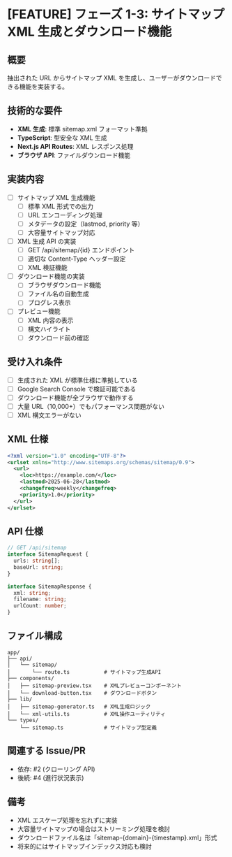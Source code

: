 # [FEATURE] フェーズ 1-3: サイトマップ XML 生成とダウンロード機能

## 概要

抽出された URL からサイトマップ XML を生成し、ユーザーがダウンロードできる機能を実装する。

## 技術的な要件

- **XML 生成**: 標準 sitemap.xml フォーマット準拠
- **TypeScript**: 型安全な XML 生成
- **Next.js API Routes**: XML レスポンス処理
- **ブラウザ API**: ファイルダウンロード機能

## 実装内容

- [ ] サイトマップ XML 生成機能
  - [ ] 標準 XML 形式での出力
  - [ ] URL エンコーディング処理
  - [ ] メタデータの設定（lastmod, priority 等）
  - [ ] 大容量サイトマップ対応
- [ ] XML 生成 API の実装
  - [ ] GET /api/sitemap/{id} エンドポイント
  - [ ] 適切な Content-Type ヘッダー設定
  - [ ] XML 検証機能
- [ ] ダウンロード機能の実装
  - [ ] ブラウザダウンロード機能
  - [ ] ファイル名の自動生成
  - [ ] プログレス表示
- [ ] プレビュー機能
  - [ ] XML 内容の表示
  - [ ] 構文ハイライト
  - [ ] ダウンロード前の確認

## 受け入れ条件

- [ ] 生成された XML が標準仕様に準拠している
- [ ] Google Search Console で検証可能である
- [ ] ダウンロード機能が全ブラウザで動作する
- [ ] 大量 URL（10,000+）でもパフォーマンス問題がない
- [ ] XML 構文エラーがない

## XML 仕様

```xml
<?xml version="1.0" encoding="UTF-8"?>
<urlset xmlns="http://www.sitemaps.org/schemas/sitemap/0.9">
  <url>
    <loc>https://example.com/</loc>
    <lastmod>2025-06-28</lastmod>
    <changefreq>weekly</changefreq>
    <priority>1.0</priority>
  </url>
</urlset>
```

## API 仕様

```typescript
// GET /api/sitemap
interface SitemapRequest {
  urls: string[];
  baseUrl: string;
}

interface SitemapResponse {
  xml: string;
  filename: string;
  urlCount: number;
}
```

## ファイル構成

```
app/
├── api/
│   └── sitemap/
│       └── route.ts           # サイトマップ生成API
├── components/
│   ├── sitemap-preview.tsx    # XMLプレビューコンポーネント
│   └── download-button.tsx    # ダウンロードボタン
├── lib/
│   ├── sitemap-generator.ts   # XML生成ロジック
│   └── xml-utils.ts           # XML操作ユーティリティ
└── types/
    └── sitemap.ts             # サイトマップ型定義
```

## 関連する Issue/PR

- 依存: #2 (クローリング API)
- 後続: #4 (進行状況表示)

## 備考

- XML エスケープ処理を忘れずに実装
- 大容量サイトマップの場合はストリーミング処理を検討
- ダウンロードファイル名は「sitemap-{domain}-{timestamp}.xml」形式
- 将来的にはサイトマップインデックス対応も検討
